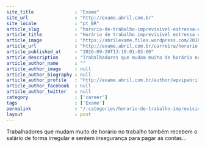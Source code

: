 ```yaml
---
site_title               : "Exame"
site_url                 : "http://exame.abril.com.br"
site_locale              : "pt_BR"
article_slug             : "horario-de-trabalho-imprevisivel-estressa-e-afeta-a-saude"
article_title            : "Horário de trabalho imprevisível estressa e afeta a saúde"
article_image            : "https://abrilexame.files.wordpress.com/2016/09/size_960_16_9_mulher-cansada1.jpg?quality=70&strip=all&w=960"
article_url              : "http://exame.abril.com.br/carreira/horario-de-trabalho-imprevisivel-estressa-e-afeta-a-saude/"
article_published_at     : "2016-09-20T13:19:01-03:00"
article_description      : "Trabalhadores que mudam muito de horário no trabalho também recebem o salário de forma irregular e sentem insegurança para pagar as contas..."
article_author_name      : ""
article_author_image     : null
article_author_biography : null
article_author_profile   : "http://exame.abril.com.br/author/wpvipabril/"
article_author_facebook  : null
article_author_twitter   : null
category                 : ['career']
tags                     : ['Exame']
permalink                : "/:categories/horario-de-trabalho-imprevisivel-estressa-e-afeta-a-saude/"
layout                   : post
---
```


Trabalhadores que mudam muito de horário no trabalho também recebem o salário de forma irregular e sentem insegurança para pagar as contas...
